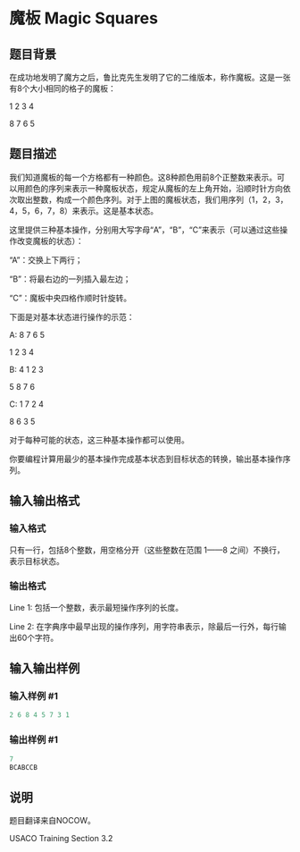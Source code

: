 # 魔板 Magic Squares

## 题目背景

在成功地发明了魔方之后，鲁比克先生发明了它的二维版本，称作魔板。这是一张有8个大小相同的格子的魔板：

1 2 3 4

8 7 6 5

## 题目描述

我们知道魔板的每一个方格都有一种颜色。这8种颜色用前8个正整数来表示。可以用颜色的序列来表示一种魔板状态，规定从魔板的左上角开始，沿顺时针方向依次取出整数，构成一个颜色序列。对于上图的魔板状态，我们用序列（1，2，3，4，5，6，7，8）来表示。这是基本状态。

这里提供三种基本操作，分别用大写字母“A”，“B”，“C”来表示（可以通过这些操作改变魔板的状态）：

“A”：交换上下两行；

“B”：将最右边的一列插入最左边；

“C”：魔板中央四格作顺时针旋转。

下面是对基本状态进行操作的示范：

A: 8 7 6 5

1 2 3 4

B: 4 1 2 3

5 8 7 6

C: 1 7 2 4

8 6 3 5

对于每种可能的状态，这三种基本操作都可以使用。

你要编程计算用最少的基本操作完成基本状态到目标状态的转换，输出基本操作序列。

## 输入输出格式

### 输入格式

只有一行，包括8个整数，用空格分开（这些整数在范围 1——8 之间）不换行，表示目标状态。

### 输出格式

Line 1: 包括一个整数，表示最短操作序列的长度。

Line 2: 在字典序中最早出现的操作序列，用字符串表示，除最后一行外，每行输出60个字符。

## 输入输出样例

### 输入样例 #1

```cpp
2 6 8 4 5 7 3 1 
```


### 输出样例 #1

```cpp
7 
BCABCCB
```


## 说明

题目翻译来自NOCOW。

USACO Training Section 3.2

